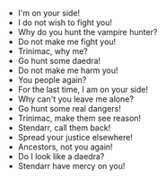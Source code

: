 - I'm on your side!
- I do not wish to fight you!
- Why do you hunt the vampire hunter?
- Do not make me fight you!
- Trinimac, why me?
- Go hunt some daedra!
- Do not make me harm you!
- You people again?
- For the last time, I am on your side!
- Why can't you leave me alone?
- Go hunt some real dangers!
- Trinimac, make them see reason!
- Stendarr, call them back!
- Spread your justice elsewhere!
- Ancestors, not you again!
- Do I look like a daedra?
- Stendarr have mercy on you!
